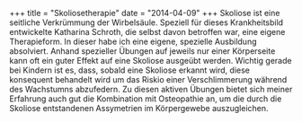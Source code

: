 +++
title = "Skoliosetherapie"
date = "2014-04-09"
+++
Skoliose ist eine seitliche Verkrümmung der Wirbelsäule. Speziell für dieses Krankheitsbild entwickelte Katharina Schroth, die selbst davon betroffen war, eine eigene Therapieform. In dieser habe ich eine eigene, spezielle Ausbildung absolviert.
Anhand spezieller Übungen auf jeweils nur einer Körperseite kann oft ein guter Effekt auf eine Skoliose ausgeübt werden.
Wichtig gerade bei Kindern ist es, dass, sobald eine Skoliose erkannt wird, diese konsequent behandelt wird um das Riskio einer Verschlimmerung während des Wachstumns abzufedern.
Zu diesen aktiven Übungen bietet sich meiner Erfahrung auch gut die Kombination mit Osteopathie an, um die durch die Skoliose entstandenen Assymetrien im Körpergewebe auszugleichen.